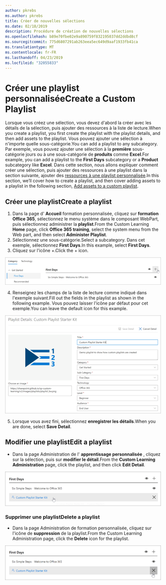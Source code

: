 ```yaml
---
author: pkrebs
ms.author: pkrebs
title: Créer de nouvelles sélections
ms.date: 02/18/2019
description: Procédure de création de nouvelles sélections
ms.openlocfilehash: b89e70fbe02e9a890759f832195037dd2ddbd8cf
ms.sourcegitcommit: 775d6807291ab263eea5ec649d9aaf1933fb41ca
ms.translationtype: MT
ms.contentlocale: fr-FR
ms.lasthandoff: 04/23/2019
ms.locfileid: "32055833"
---
```

# <a name="create-a-custom-playlist"></a><span data-ttu-id="ec994-103">Créer une playlist personnalisée</span><span class="sxs-lookup"><span data-stu-id="ec994-103">Create a Custom Playlist</span></span>

<span data-ttu-id="ec994-104">Lorsque vous créez une sélection, vous devez d'abord la créer avec les détails de la sélection, puis ajouter des ressources à la liste de lecture.</span><span class="sxs-lookup"><span data-stu-id="ec994-104">When you create a playlist, you first create the playlist with the playlist details, and then add assets to the playlist.</span></span> <span data-ttu-id="ec994-105">Vous pouvez ajouter une sélection à n'importe quelle sous-catégorie.</span><span class="sxs-lookup"><span data-stu-id="ec994-105">You can add a playlist to any subcategory.</span></span> <span data-ttu-id="ec994-106">Par exemple, vous pouvez ajouter une sélection à la **première** sous-catégorie jours ou à une sous-catégorie de **produits** comme **Excel**.</span><span class="sxs-lookup"><span data-stu-id="ec994-106">For example, you can add a playlist to the **First Days** subcategory or a **Product** subcategory like **Excel**.</span></span> <span data-ttu-id="ec994-107">Dans cette section, nous allons expliquer comment créer une sélection, puis ajouter des ressources à une playlist dans la section suivante, ajouter des [ressources à une playlist personnalisée](custom_addassets.md).</span><span class="sxs-lookup"><span data-stu-id="ec994-107">In this section, we’ll cover how to create a playlist, and then cover adding assets to a playlist in the following section, [Add assets to a custom playlist](custom_addassets.md).</span></span>

## <a name="create-a-playlist"></a><span data-ttu-id="ec994-108">Créer une playlist</span><span class="sxs-lookup"><span data-stu-id="ec994-108">Create a playlist</span></span> 

1. <span data-ttu-id="ec994-109">Dans la page d' **Accueil** formation personnalisée, cliquez sur **formation Office 365**, sélectionnez le menu système dans le composant WebPart, puis sélectionnez administrer la **playlist**.</span><span class="sxs-lookup"><span data-stu-id="ec994-109">From the Custom Learning **Home** page, click **Office 365 training**, select the system menu from the Web part, and then select **Administer Playlist**.</span></span> 
2. <span data-ttu-id="ec994-110">Sélectionnez une sous-catégorie.</span><span class="sxs-lookup"><span data-stu-id="ec994-110">Select a subcategory.</span></span> <span data-ttu-id="ec994-111">Dans cet exemple, sélectionnez **First Days**.</span><span class="sxs-lookup"><span data-stu-id="ec994-111">In this example, select **First Days**.</span></span>  
3. <span data-ttu-id="ec994-112">Cliquez sur l'icône +.</span><span class="sxs-lookup"><span data-stu-id="ec994-112">Click the + icon.</span></span>  

![CG-newplaylistbtn. png](media/cg-newplaylistbtn.png)

4.  <span data-ttu-id="ec994-114">Renseignez les champs de la liste de lecture comme indiqué dans l'exemple suivant.</span><span class="sxs-lookup"><span data-stu-id="ec994-114">Fill out the fields in the playlist as shown in the following example.</span></span> <span data-ttu-id="ec994-115">Vous pouvez laisser l'icône par défaut pour cet exemple.</span><span class="sxs-lookup"><span data-stu-id="ec994-115">You can leave the default icon for this example.</span></span> 

![CG-newplaylistdetails. png](media/cg-newplaylistdetails.png)

5.  <span data-ttu-id="ec994-117">Lorsque vous avez fini, sélectionnez **enregistrer les détails**.</span><span class="sxs-lookup"><span data-stu-id="ec994-117">When you are done, select **Save Detail**.</span></span> 

## <a name="edit-a-playlist"></a><span data-ttu-id="ec994-118">Modifier une playlist</span><span class="sxs-lookup"><span data-stu-id="ec994-118">Edit a playlist</span></span>

- <span data-ttu-id="ec994-119">Dans la page Administration de l' **apprentissage personnalisée** , cliquez sur la sélection, puis sur **modifier le détail**.</span><span class="sxs-lookup"><span data-stu-id="ec994-119">From the **Custom Learning Administration** page, click the playlist, and then click **Edit Detail**.</span></span>  

![CG-editplaylist. png](media/cg-editplaylist.png)

### <a name="delete-a-playlist"></a><span data-ttu-id="ec994-121">Supprimer une playlist</span><span class="sxs-lookup"><span data-stu-id="ec994-121">Delete a playlist</span></span>

- <span data-ttu-id="ec994-122">Dans la page Administration de formation personnalisée, cliquez sur l'icône de **suppression** de la playlist.</span><span class="sxs-lookup"><span data-stu-id="ec994-122">From the Custom Learning Administration page, click the **Delete** icon for the playlist.</span></span>  

![CG-deleteplaylist. png](media/cg-deleteplaylist.png)